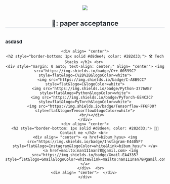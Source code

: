 




<div align= "center">
    <img src="https://capsule-render.vercel.app/api?type=rounded&color=auto&height=240&text=hskim%20:%20Hyeonsu%20Kim&animation=&fontColor=ffffff&fontSize=60" />
    </div>
    <div align= "center">
    <h2 style="border-bottom: 1px solid #d8dee4; color: #282d33;"> 📝: paper acceptance  </h2> <br> 
    <div style="font-weight: 700; font-size: 15px; text-align: left; color: #282d33;"> asdasd </div> 

    
    <div align= "center">
    <h2 style="border-bottom: 1px solid #d8dee4; color: #282d33;"> 🛠️ Tech Stacks </h2> <br> 
    <div style="margin: 0 auto; text-align: center;" align= "center"> <img src="https://img.shields.io/badge/C++-00599C?style=flat&logo=C%2B%2B&logoColor=white">
          <img src="https://img.shields.io/badge/C-A8B9CC?style=flat&logo=C&logoColor=white">
          <img src="https://img.shields.io/badge/Python-3776AB?style=flat&logo=Python&logoColor=white">
          <img src="https://img.shields.io/badge/PyTorch-EE4C2C?style=flat&logo=PyTorch&logoColor=white">
          <img src="https://img.shields.io/badge/Tensorflow-FF6F00?style=flat&logo=Tensorflow&logoColor=white">
          <br/></div>
    </div>
    <div align= "center">
    <h2 style="border-bottom: 1px solid #d8dee4; color: #282d33;"> 🧑‍💻 Contact me </h2> <br> 
    <div align= "center"> <a href=bibum_hysu> <img src="https://img.shields.io/badge/Instagram-E4405F?style=flat&logo=Instagram&logoColor=white&link=bibum_hysu"> </a>
         <a href=mailto:nan111nan78@gamil.com> <img src="https://img.shields.io/badge/Gmail-EA4335?style=flat&logo=Gmail&logoColor=white&link=mailto:nan111nan78@gamil.com"> </a>
          </div>  <br> 
    <div align= "center">  </div> 
    </div>
    
